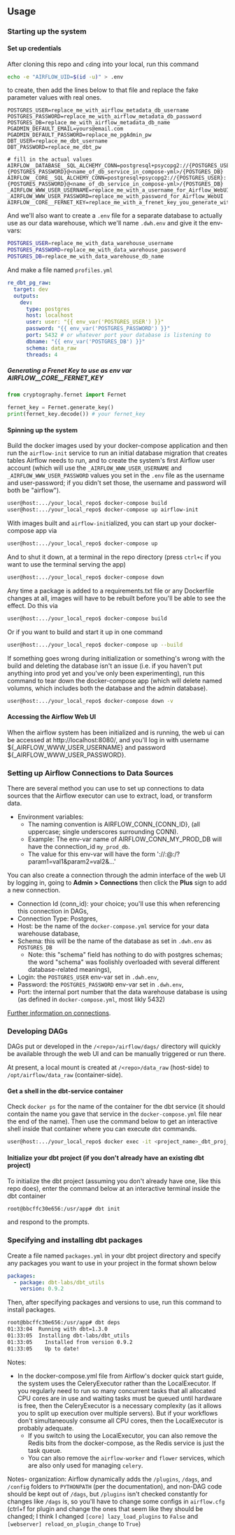 
## Usage

### Starting up the system

#### Set up credentials
After cloning this repo and `cd`ing into your local, run this command

```bash
echo -e "AIRFLOW_UID=$(id -u)" > .env
```

to create, then add the lines below to that file and replace the fake parameter values with real ones.

```
POSTGRES_USER=replace_me_with_airflow_metadata_db_username
POSTGRES_PASSWORD=replace_me_with_airflow_metadata_db_password
POSTGRES_DB=replace_me_with_airflow_metadata_db_name
PGADMIN_DEFAULT_EMAIL=yours@email.com
PGADMIN_DEFAULT_PASSWORD=replace_me_pgAdmin_pw
DBT_USER=replace_me_dbt_username
DBT_PASSWORD=replace_me_dbt_pw

# fill in the actual values 
AIRFLOW__DATABASE__SQL_ALCHEMY_CONN=postgresql+psycopg2://{POSTGRES_USER}:{POSTGRES_PASSWORD}@<name_of_db_service_in_compose-yml>/{POSTGRES_DB}
AIRFLOW__CORE__SQL_ALCHEMY_CONN=postgresql+psycopg2://{POSTGRES_USER}:{POSTGRES_PASSWORD}@<name_of_db_service_in_compose-yml>/{POSTGRES_DB}
_AIRFLOW_WWW_USER_USERNAME=replace_me_with_a_username_for_Airflow_WebUI
_AIRFLOW_WWW_USER_PASSWORD=replace_me_with_password_for_Airflow_WebUI
AIRFLOW__CORE__FERNET_KEY=replace_me_with_a_frenet_key_you_generate_with_the_snippet_below
```

And we'll also want to create a `.env` file for a separate database to actually use as our data warehouse, which we'll name `.dwh.env` and give it the env-vars:

```bash
POSTGRES_USER=replace_me_with_data_warehouse_username
POSTGRES_PASSWORD=replace_me_with_data_warehouse_password
POSTGRES_DB=replace_me_with_data_warehouse_db_name
```

And make a file named `profiles.yml`

```yml
re_dbt_pg_raw:
  target: dev
  outputs:
    dev:
      type: postgres
      host: localhost
      user: user: "{{ env_var('POSTGRES_USER') }}"
      password: "{{ env_var('POSTGRES_PASSWORD') }}"
      port: 5432 # or whatever port your database is listening to
      dbname: "{{ env_var('POSTGRES_DB') }}"
      schema: data_raw
      threads: 4
```

##### Generating a Frenet Key to use as env var AIRFLOW__CORE__FERNET_KEY
```python
from cryptography.fernet import Fernet

fernet_key = Fernet.generate_key()
print(fernet_key.decode()) # your fernet_key
```


#### Spinning up the system

Build the docker images used by your docker-compose application and then run the `airflow-init` service to run an initial database migration that creates tables Airflow needs to run, and to create the system's first Airflow user account (which will use the `_AIRFLOW_WWW_USER_USERNAME` and `_AIRFLOW_WWW_USER_PASSWORD` values you set in the `.env` file as the username and user-password; if you didn't set those, the username and password will both be "airflow"). 

```bash
user@host:.../your_local_repo$ docker-compose build
user@host:.../your_local_repo$ docker-compose up airflow-init
```

With images built and `airflow-init`ialized, you can start up your docker-compose app via

```bash
user@host:.../your_local_repo$ docker-compose up
```

And to shut it down, at a terminal in the repo directory (press `ctrl+c` if you want to use the terminal serving the app)

```bash
user@host:.../your_local_repo$ docker-compose down
```

Any time a package is added to a requirements.txt file or any Dockerfile changes at all, images will have to be rebuilt before you'll be able to see the effect. Do this via 

```bash
user@host:.../your_local_repo$ docker-compose build
```

Or if you want to build and start it up in one command

```bash
user@host:.../your_local_repo$ docker-compose up --build
```

If something goes wrong during initialization or something's wrong with the build and deleting the database isn't an issue (i.e. if you haven't put anything into prod yet and you've only been experimenting), run this command to tear down the docker-compose app (which will delete named volumns, which includes both the database and the admin database).

```bash
user@host:.../your_local_repo$ docker-compose down -v
```

#### Accessing the Airflow Web UI

When the airflow system has been initialized and is running, the web ui can be accessed at http://localhost:8080/, and you'll log in with username ${_AIRFLOW_WWW_USER_USERNAME} and password ${_AIRFLOW_WWW_USER_PASSWORD}.

### Setting up Airflow Connections to Data Sources

There are several method you can use to set up connections to data sources that the Airflow executor can use to extract, load, or transform data.

* Environment variables:
  * The naming convention is AIRFLOW_CONN_{CONN_ID}, (all uppercase; single underscores surrounding CONN). 
  * Example: The env-var name of AIRFLOW_CONN_MY_PROD_DB will have the connection_id `my_prod_db`.
  * The value for this env-var will have the form '<conn-type>://<login>:<password>@<host>:<port>/<schema>?param1=val1&param2=val2&...'

You can also create a connection through the admin interface of the web UI by logging in, going to **Admin > Connections** then click the **Plus** sign to add a new connection.
* Connection Id (conn_id): your choice; you'll use this when referencing this connection in DAGs,
* Connection Type: Postgres,
* Host: be the name of the `docker-compose.yml` service for your data warehouse database,
* Schema: this will be the name of the database as set in `.dwh.env` as `POSTGRES_DB`
    * Note: this "schema" field has nothing to do with postgres schemas; the word "schema" was foolishly overloaded with several different database-related meanings),
* Login: the `POSTGRES_USER` env-var set in `.dwh.env`,
* Password: the `POSTGRES_PASSWORD` env-var set in `.dwh.env`,
* Port: the internal port number that the data warehouse database is using (as defined in `docker-compose.yml`, most likly 5432)



[Further information on connections](https://airflow.apache.org/docs/apache-airflow/stable/howto/connection.html).

### Developing DAGs

DAGs put or developed in the `/<repo>/airflow/dags/` directory will quickly be available through the web UI and can be manually triggered or run there.

At present, a local mount is created at `/<repo>/data_raw` (host-side) to `/opt/airflow/data_raw` (container-side).



#### Get a shell in the dbt-service container

Check `docker ps` for the name of the container for the dbt service (it should contain the name you gave that service in the `docker-compose.yml` file near the end of the name). Then use the command below to get an interactive shell inside that container where you can execute `dbt` commands.

```bash
user@host:.../your_local_repo$ docker exec -it <project_name>_dbt_proj_1 /bin/bash
```

#### Initialize your dbt project (if you don't already have an existing dbt project)

To initialize the dbt project (assuming you don't already have one, like this repo does), enter the command below at an interactive terminal inside the dbt container

```bash
root@bbcffc30e656:/usr/app# dbt init
```

and respond to the prompts.

### Specifying and installing dbt packages

Create a file named `packages.yml` in your dbt project directory and specify any packages you want to use in your project in the format shown below

```yml
packages:
  - package: dbt-labs/dbt_utils
    version: 0.9.2
```

Then, after specifying packages and versions to use, run this command to install packages.

```bash
root@bbcffc30e656:/usr/app# dbt deps
01:33:04  Running with dbt=1.3.0
01:33:05  Installing dbt-labs/dbt_utils
01:33:05    Installed from version 0.9.2
01:33:05    Up to date!
```

 









Notes:
* In the docker-compose.yml file from Airflow's docker quick start guide, the system uses the CeleryExecutor rather than the LocalExecutor. If you regularly need to run so many concurrent tasks that all allocated CPU cores are in use and waiting tasks must be queued until hardware is free, then the CeleryExecutor is a necessary complexity (as it allows you to split up execution over multiple servers). But if your workflows don't simultaneously consume all CPU cores, then the LocalExecutor is probably adequate.
  * If you switch to using the LocalExecutor, you can also remove the Redis bits from the docker-compose, as the Redis service is just the task queue.
  * You can also remove the `airflow-worker` and `flower` services, which are also only used for managing `celery`.


Notes- organization:
Airflow dynamically adds the `/plugins`, `/dags`, and `/config` folders to `PYTHONPATH` (per the documentation), and non-DAG code should be kept out of `/dags`, but `/plugins` isn't checked constantly for changes like `/dags` is, so you'll have to change some configs in `airflow.cfg` (ctrl+f for plugin and change the ones that seem like they should be changed; I think I changed `[core] lazy_load_plugins` to `False` and `[webserver] reload_on_plugin_change` to `True`)

















